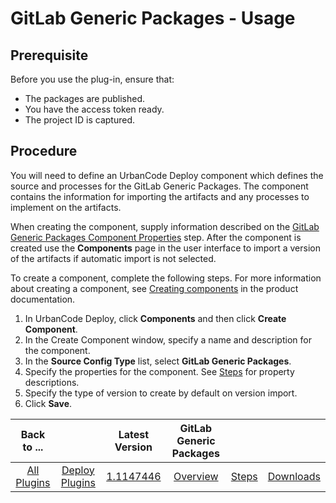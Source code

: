 # GitLab Generic Packages - Usage

## Prerequisite
Before you use the plug-in, ensure that:
 - The packages are published.
 - You have the access token ready.
 - The project ID is captured.
 
## Procedure
You will need to define an UrbanCode Deploy component which defines the source and processes for the GitLab Generic Packages. The component contains the information for importing the artifacts and any processes to implement on the artifacts.

When creating the component, supply information described on the [GitLab Generic Packages Component Properties](steps.md/#comp-prop) step. After the component is created use the **Components** page in the user interface to import a version of the artifacts if automatic import is not selected.

To create a component, complete the following steps. For more information about creating a component, see [Creating components](https://www.ibm.com/docs/en/urbancode-deploy/7.3.1?topic=components-creating "Creating components") in the product documentation.

1. In UrbanCode Deploy, click **Components** and then click **Create Component**.
2. In the Create Component window, specify a name and description for the component.
3. In the **Source Config Type** list, select **GitLab Generic Packages**.
4. Specify the properties for the component. See [Steps](steps.md) for property descriptions.
5. Specify the type of version to create by default on version import.
6. Click **Save**.


|          Back to ...          | |         Latest Version         |GitLab Generic Packages|||
|:-----------------------------:|:------------------------------:| :---: | :---: | :---: | :---: |
| [All Plugins](../../index.md) | [Deploy Plugins](../README.md) |[1.1147446](https://raw.githubusercontent.com/UrbanCode/IBM-UCD-PLUGINS/main/files/gitlab-sourceconfig-generic-packages/ucd-plugins-sourceconfig-gitlab-generic-packages-1.1147446.zip)|[Overview](overview.md)|[Steps](steps.md)|[Downloads](downloads.md)|




